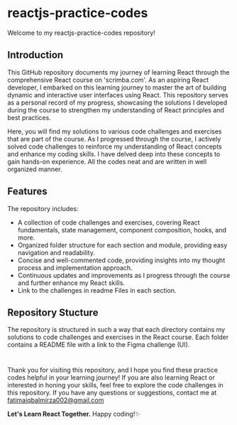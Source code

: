 
# reactjs-practice-codes
Welcome to my reactjs-practice-codes repository!
 
 ## Introduction
 
This GitHub repository documents my journey of learning React through the comprehensive React course on 'scrimba.com'. As an aspiring React developer, 
I embarked on this learning journey to master the art of building dynamic and interactive user interfaces using React. 
This repository serves as a personal record of my progress, showcasing the solutions I developed during the course to strengthen my understanding
of React principles and best practices.

Here, you will find my solutions to various code challenges and exercises that are part of the course. As I progressed through the course, 
I actively solved code challenges to reinforce my  understanding of React concepts and enhance my coding skills. I have delved deep into these concepts 
to gain hands-on experience. All the codes neat and are written in well organized manner.

## Features
The repository includes:

- A collection of code challenges and exercises, covering React fundamentals, state management, component composition, hooks, and more.
- Organized folder structure for each section and module, providing easy navigation and readability.
- Concise and well-commented code, providing insights into my thought process and implementation approach.
- Continuous updates and improvements as I progress through the course and further enhance my React skills.
- Link to the challenges in readme Files in each section.

## Repository Stucture
The repository is structured in such a way that each directory contains my solutions to code challenges and exercises in the React course. Each folder contains a README file with a link to the Figma challenge (UI).

#
Thank you for visiting this repository, and I hope you find these practice codes helpful in your learning journey! If you are also learning React or interested in honing your skills, feel free to explore the code challenges in this repository. If you have any questions or suggestions, contact me at fatimaiqbalmirza002@gmail.com

**Let's Learn React Together.**
Happy coding!✨

